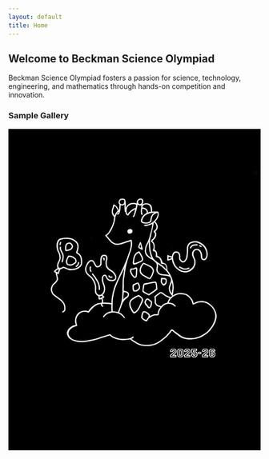 ```yaml
---
layout: default
title: Home
---
```


## Welcome to Beckman Science Olympiad

Beckman Science Olympiad fosters a passion for science, technology, engineering, and mathematics through hands-on competition and innovation.

### Sample Gallery

![Team at competition](assets/images/placeholder.jpg)
